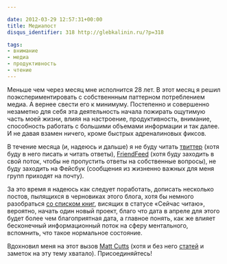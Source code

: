 ```yaml
---

date: 2012-03-29 12:57:31+00:00
title: Медиапост
disqus_identifier: 318 http://glebkalinin.ru/?p=318

tags:
- внимание
- медиа
- продуктивность
- чтение
---
```


Меньше чем через месяц мне исполнится 28 лет. В этот месяц я решил поэкспериментировать с собственнным паттерном потреблением медиа. А вернее свести его к минимуму. Постепенно и совершенно незаметно для себя эта деятельность начала пожирать ощутимую часть моей жизни, влияя на настроение, продуктивность, внимание, способность работать с большими объемами информации и так далее. И не давая взамен ничего, кроме быстрых адреналиновых фиксов. 

В течение месяца (и, надеюсь и дальше) я не буду читать [твиттер](http://twitter.com/glebis) (хотя буду в него писать и читать ответы), [FriendFeed](http://friendfeed.com/glebis) (хотя буду заходить в свой поток, чтобы не пропустить ответы на собственные вопросы), не буду заходить на Фейсбук (сообщения из жизненно важных для меня групп приходят на почту). 

За это время я надеюсь как следует поработать, дописать несколько постов, пылящихся в черновиках этого блога, хотя бы немного разобраться [со списком книг](http://glebkalinin.ru/library), висящих в статусе «Сейчас читаю», вероятно, начать один новый проект, благо что дата в апреле для этого будет более чем благоприятная дата, а главное понять, как же влияет бесконечный информационный поток на сферу ментального, вспомнить, что такое нормальное состояние.

Вдохновил меня на этот вызов [Matt Cutts](http://www.mattcutts.com/blog/no-news-challenge/) (хотя и без него [статей](http://www.bg.ru/stories/10448/) и заметок на эту тему хватало). Присоединяйтесь!
